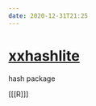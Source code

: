 ```yaml
---
date: 2020-12-31T21:25
---
```


# [xxhashlite](https://github.com/coolbutuseless/xxhashlite)

hash package

[[[R]]]